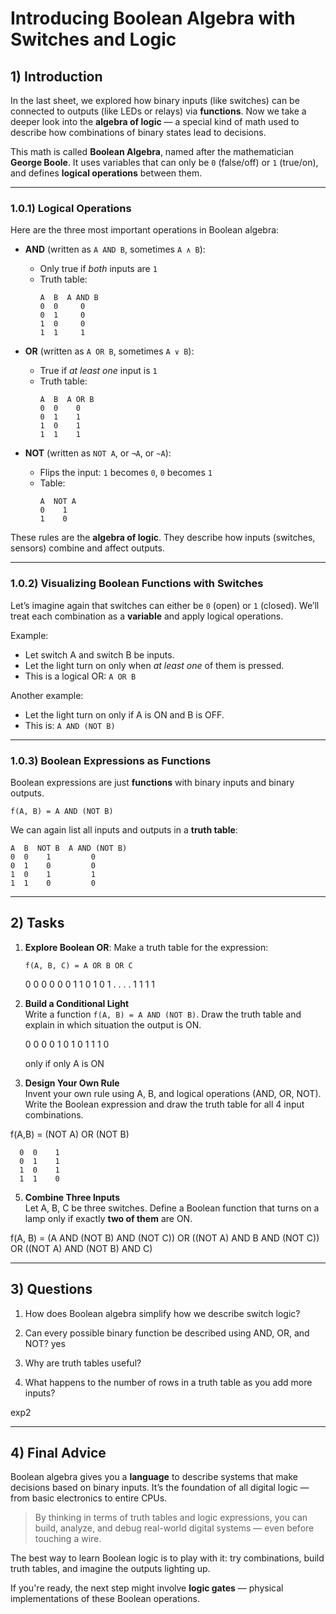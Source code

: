 <!---
{
  "depends_on": ["binary_switch_mapping"],
  "author": "Stephan Bökelmann",
  "first_used": "2025-03-27",
  "keywords": ["boolean algebra", "logic gates", "functions", "truth tables", "binary"]
}
--->

# Introducing Boolean Algebra with Switches and Logic

## 1) Introduction
In the last sheet, we explored how binary inputs (like switches) can be connected to outputs (like LEDs or relays) via **functions**. Now we take a deeper look into the **algebra of logic** — a special kind of math used to describe how combinations of binary states lead to decisions.

This math is called **Boolean Algebra**, named after the mathematician **George Boole**. It uses variables that can only be `0` (false/off) or `1` (true/on), and defines **logical operations** between them.

---

### 1.0.1) Logical Operations
Here are the three most important operations in Boolean algebra:

- **AND** (written as `A AND B`, sometimes `A ∧ B`):
  - Only true if *both* inputs are `1`
  - Truth table:
    ```
    A  B  A AND B
    0  0     0
    0  1     0
    1  0     0
    1  1     1
    ```

- **OR** (written as `A OR B`, sometimes `A ∨ B`):
  - True if *at least one* input is `1`
  - Truth table:
    ```
    A  B  A OR B
    0  0    0
    0  1    1
    1  0    1
    1  1    1
    ```

- **NOT** (written as `NOT A`, or `¬A`, or `~A`):
  - Flips the input: `1` becomes `0`, `0` becomes `1`
  - Table:
    ```
    A  NOT A
    0    1
    1    0
    ```

These rules are the **algebra of logic**. They describe how inputs (switches, sensors) combine and affect outputs.

---

### 1.0.2) Visualizing Boolean Functions with Switches
Let’s imagine again that switches can either be `0` (open) or `1` (closed). We’ll treat each combination as a **variable** and apply logical operations.

Example:
- Let switch A and switch B be inputs.
- Let the light turn on only when *at least one* of them is pressed.
- This is a logical OR: `A OR B`

Another example:
- Let the light turn on only if A is ON and B is OFF.
- This is: `A AND (NOT B)`

---

### 1.0.3) Boolean Expressions as Functions
Boolean expressions are just **functions** with binary inputs and binary outputs.

```
f(A, B) = A AND (NOT B)
```

We can again list all inputs and outputs in a **truth table**:
```
A  B  NOT B  A AND (NOT B)
0  0    1         0
0  1    0         0
1  0    1         1
1  1    0         0
```

---

## 2) Tasks

1. **Explore Boolean OR**: Make a truth table for the expression:
   ```
   f(A, B, C) = A OR B OR C
   ```
    0  0  0    0
    0  0  1    1
    0  1  0    1
    .  .  .    .
    1  1  1    1


2. **Build a Conditional Light**  
   Write a function `f(A, B) = A AND (NOT B)`. Draw the truth table and explain in which situation the output is ON.

      0  0    0
      0  1    0
      1  0    1
      1  1    0 

      only if only A is ON

4. **Design Your Own Rule**  
   Invent your own rule using A, B, and logical operations (AND, OR, NOT). Write the Boolean expression and draw the truth table for all 4 input combinations.

  f(A,B) = (NOT A) OR (NOT B)

      0  0    1
      0  1    1
      1  0    1
      1  1    0
    


5. **Combine Three Inputs**  
   Let A, B, C be three switches. Define a Boolean function that turns on a lamp only if exactly **two of them** are ON.

  f(A, B) = (A AND (NOT B) AND (NOT C)) OR ((NOT A) AND B AND (NOT C)) OR ((NOT A) AND (NOT B) AND C)

---

## 3) Questions
1. How does Boolean algebra simplify how we describe switch logic?


2. Can every possible binary function be described using AND, OR, and NOT?
  yes

3. Why are truth tables useful?

  

4. What happens to the number of rows in a truth table as you add more inputs?

  exp2

---

## 4) Final Advice
Boolean algebra gives you a **language** to describe systems that make decisions based on binary inputs. It’s the foundation of all digital logic — from basic electronics to entire CPUs.

> By thinking in terms of truth tables and logic expressions, you can build, analyze, and debug real-world digital systems — even before touching a wire.

The best way to learn Boolean logic is to play with it: try combinations, build truth tables, and imagine the outputs lighting up.

If you're ready, the next step might involve **logic gates** — physical implementations of these Boolean operations.
